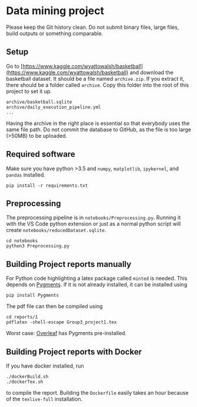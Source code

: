 # Data mining project

Please keep the Git history clean. Do not submit binary files, large files, build outputs or something comparable.

## Setup

Go to [https://www.kaggle.com/wyattowalsh/basketball](https://www.kaggle.com/wyattowalsh/basketball) and download the basketball dataset. It should be a file named `archive.zip`. If you extract it, there should be a folder called `archive`. Copy this folder into the root of this project to set it up.

```console
archive/basketball.sqlite
archive/daily_execution_pipeline.yml
...
```

Having the archive in the right place is essential so that everybody uses the same file path. Do not commit the database to GitHub, as the file is too large (>50MB) to be uploaded.

## Required software

Make sure you have python >3.5 and `numpy`, `matplotlib`, `ipykernel`, and `pandas` installed.

```console
pip install -r requirements.txt
```

## Preprocessing

The preprocessing pipeline is in `notebooks/Preprocessing.py`. Running it with the VS Code python extension or just as a normal python script will create `notebooks/reducedDataset.sqlite`.

```console
cd notebooks
python3 Preprocessing.py
```

## Building Project reports manually

For Python code highlighting a latex package called `minted` is needed. This depends on [Pygments](https://pygments.org/). If it is not already installed, it can be installed using

```console
pip install Pygments
```

The pdf file can then be compiled using

```console
cd reports/1
pdflatex -shell-escape Group3_project1.tex
```

Worst case: [Overleaf](https://www.overleaf.com/) has Pygments pre-installed.

## Building Project reports with Docker

If you have docker installed, run

```console
./dockerBuild.sh
./dockerTex.sh
```

to compile the report. Building the `Dockerfile` easily takes an hour because of the `texlive-full` installation.

